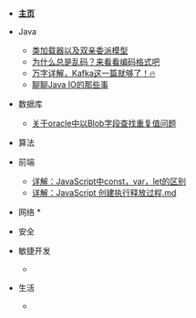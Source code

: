 * [**主页**](README.md)

* Java

  * [类加载器以及双亲委派模型](/md/java/类加载器以及双亲委派模型.md "类加载器以及双亲委派模型")
  * [为什么总是乱码？来看看编码格式吧](/md/java/为什么总是乱码？来看看编码格式吧.md "各类的编码格式")
  * [万字详解，Kafka这一篇就够了！🔥](/md/java/万字详解，Kafka这一篇就够了！.md "Kafka深入浅出")
  * [聊聊Java IO的那些事](/md/java/聊聊JavaIO的那些事.md "聊聊Java IO的那些事")
  
* 数据库
  * [关于oracle中以Blob字段查找重复值问题](/md/db/关于oracle中以Blob字段查找重复值问题.md "oracle中以Blob字段查找重复值问题")

* 算法

  

* 前端 
  * [详解：JavaScript中const，var，let的区别](/md/js/详解：JavaScript中const，var，let的区别.md "详解：JavaScript中const，var，let的区别")
  * [详解：JavaScript 创建执行释放过程.md](/md/js/详解：JavaScript创建执行释放过程.md "详解：JavaScript 创建执行释放过程.md")

* 网络
  *  

* 安全


* 敏捷开发

  * 

* 生活

  * 

  

